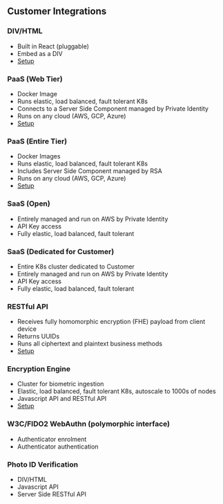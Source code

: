 ## Customer Integrations ##

### DIV/HTML ###

* Built in React (pluggable)
* Embed as a DIV
* [Setup](https://github.com/openinfer/PrivateIdentity/wiki/DIV-HTML)

### PaaS (Web Tier) ###

* Docker Image
* Runs elastic, load balanced, fault tolerant K8s
* Connects to a Server Side Component managed by Private Identity
* Runs on any cloud (AWS, GCP, Azure)
* [Setup](https://github.com/openinfer/PrivateIdentity/wiki/PaaS-Web-Application)

### PaaS (Entire Tier) ###

* Docker Images
* Runs elastic, load balanced, fault tolerant K8s
* Includes Server Side Component managed by RSA
* Runs on any cloud (AWS, GCP, Azure)
* [Setup](https://github.com/openinfer/PrivateIdentity/wiki/cluster-setup) 

### SaaS (Open) ###

* Entirely managed and run on AWS by Private Identity
* API Key access
* Fully elastic, load balanced, fault tolerant

### SaaS (Dedicated for Customer) ###

* Entire K8s cluster dedicated to Customer
* Entirely managed and run on AWS by Private Identity
* API Key access
* Fully elastic, load balanced, fault tolerant

### RESTful API ###

* Receives fully homomorphic encryption (FHE) payload from client device
* Returns UUIDs
* Runs all ciphertext and plaintext business methods
* [Setup](https://github.com/openinfer/PrivateIdentity/wiki/Predict-Enroll-library)

### Encryption Engine ###

* Cluster for biometric ingestion
* Elastic, load balanced, fault tolerant K8s, autoscale to 1000s of nodes
* Javascript API and RESTful API
* [Setup](https://github.com/openinfer/PrivateIdentity/wiki/Client-Cluster-setup)

### W3C/FIDO2 WebAuthn (polymorphic interface) ###

* Authenticator enrolment
* Authenticator authentication

### Photo ID Verification ###

* DIV/HTML
* Javascript API
* Server Side RESTful API